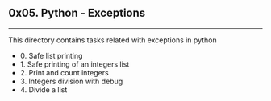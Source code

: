 <h2>0x05. Python - Exceptions</h2>
<hr>
<p>This directory contains tasks related with exceptions in python</p>
<ul>
<li>0. Safe list printing</li>
<li>1. Safe printing of an integers list</li>
<li>2. Print and count integers</li>
<li>3. Integers division with debug</li>
<li>4. Divide a list</li>
</ul>
